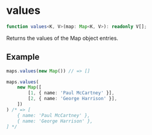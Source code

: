 # values

```ts
function values<K, V>(map: Map<K, V>): readonly V[];
```

Returns the values of the Map object entries.

## Example

```ts
maps.values(new Map()) // => []
```

```ts
maps.values(
    new Map([
        [1, { name: 'Paul McCartney' }],
        [2, { name: 'George Harrison' }],
    ])
) /* => [
    { name: 'Paul McCartney' },
    { name: 'George Harrison' },
] */
```
